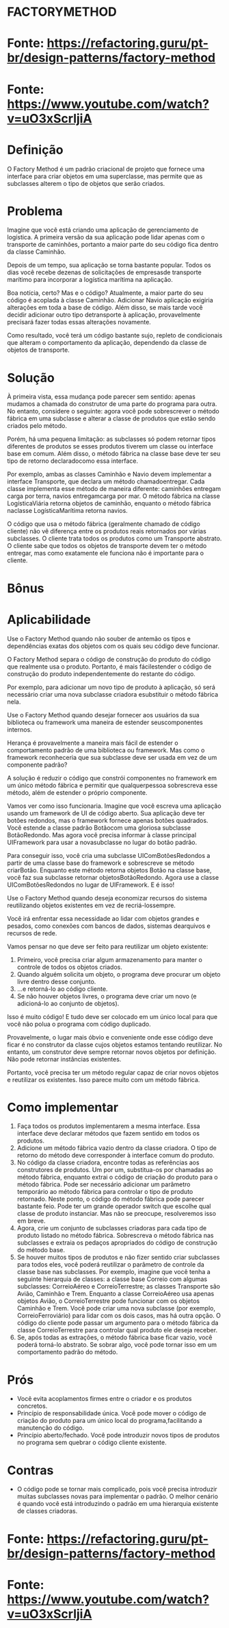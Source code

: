 ﻿# FACTORYMETHOD

# Fonte: https://refactoring.guru/pt-br/design-patterns/factory-method
# Fonte: https://www.youtube.com/watch?v=uO3xScrljiA

# Definição

O Factory Method é um padrão criacional de projeto que fornece uma interface para criar objetos em uma superclasse, mas permite que as subclasses alterem o tipo de objetos que serão criados.

# Problema

Imagine que você está criando uma aplicação de gerenciamento de logística. A primeira versão da sua aplicação pode lidar apenas com o transporte de caminhões, portanto a maior parte do seu código fica dentro da classe Caminhão.

Depois de um tempo, sua aplicação se torna bastante popular. Todos os dias você recebe dezenas de solicitações de empresasde transporte marítimo para incorporar a logística marítima na aplicação.

Boa notícia, certo? Mas e o código? Atualmente, a maior parte do seu código é acoplada à classe Caminhão. Adicionar Navio  aplicação exigiria alterações em toda a base de código. Além disso, se mais tarde você decidir adicionar outro tipo detransporte à aplicação, provavelmente precisará fazer todas essas alterações novamente.

Como resultado, você terá um código bastante sujo, repleto de condicionais que alteram o comportamento da aplicação, dependendo da classe de objetos de transporte.

# Solução
	
À primeira vista, essa mudança pode parecer sem sentido: apenas mudamos a chamada do construtor de uma parte do programa para outra. No entanto, considere o seguinte: agora você pode sobrescrever o método fábrica em uma subclasse e alterar a classe de produtos que estão sendo criados pelo método.

Porém, há uma pequena limitação: as subclasses só podem retornar tipos diferentes de produtos se esses produtos tiverem um classe ou interface base em comum. Além disso, o método fábrica na classe base deve ter seu tipo de retorno declaradocomo essa interface.

Por exemplo, ambas as classes Caminhão e Navio devem implementar a interface Transporte, que declara um método chamadoentregar. Cada classe implementa esse método de maneira diferente: caminhões entregam carga por terra, navios entregamcarga por mar. O método fábrica na classe LogísticaViária retorna objetos de caminhão, enquanto o método fábrica naclasse LogísticaMarítima retorna navios.

O código que usa o método fábrica (geralmente chamado de código cliente) não vê diferença entre os produtos reais retornados por várias subclasses. O cliente trata todos os produtos como um Transporte abstrato. O cliente sabe que todos os objetos de transporte devem ter o método entregar, mas como exatamente ele funciona não é importante para o cliente.

# Bônus

# Aplicabilidade
	
Use o Factory Method quando não souber de antemão os tipos e dependências exatas dos objetos com os quais seu código deve funcionar.

O Factory Method separa o código de construção do produto do código que realmente usa o produto. Portanto, é mais fácilestender o código de construção do produto independentemente do restante do código.

Por exemplo, para adicionar um novo tipo de produto à aplicação, só será necessário criar uma nova subclasse criadora esubstituir o método fábrica nela.

Use o Factory Method quando desejar fornecer aos usuários da sua biblioteca ou framework uma maneira de estender seuscomponentes internos.

Herança é provavelmente a maneira mais fácil de estender o comportamento padrão de uma biblioteca ou framework. Mas como o framework reconheceria que sua subclasse deve ser usada em vez de um componente padrão?

A solução é reduzir o código que constrói componentes no framework em um único método fábrica e permitir que qualquerpessoa sobrescreva esse método, além de estender o próprio componente.

Vamos ver como isso funcionaria. Imagine que você escreva uma aplicação usando um framework de UI de código aberto. Sua aplicação deve ter botões redondos, mas o framework fornece apenas botões quadrados. Você estende a classe padrão Botãocom uma gloriosa subclasse BotãoRedondo. Mas agora você precisa informar à classe principal UIFramework para usar a novasubclasse no lugar do botão padrão.

Para conseguir isso, você cria uma subclasse UIComBotõesRedondos a partir de uma classe base do framework e sobrescreve se método criarBotão. Enquanto este método retorna objetos Botão na classe base, você faz sua subclasse retornar objetosBotãoRedondo. Agora use a classe UIComBotõesRedondos no lugar de UIFramework. E é isso!

Use o Factory Method quando deseja economizar recursos do sistema reutilizando objetos existentes em vez de recriá-lossempre.

Você irá enfrentar essa necessidade ao lidar com objetos grandes e pesados, como conexões com bancos de dados, sistemas dearquivos e recursos de rede.

Vamos pensar no que deve ser feito para reutilizar um objeto existente:
		
1. Primeiro, você precisa criar algum armazenamento para manter o controle de todos os objetos criados.
2. Quando alguém solicita um objeto, o programa deve procurar um objeto livre dentro desse conjunto.
3. ...e retorná-lo ao código cliente.
4. Se não houver objetos livres, o programa deve criar um novo (e adicioná-lo ao conjunto de objetos).
	
Isso é muito código! E tudo deve ser colocado em um único local para que você não polua o programa com código duplicado.
	
Provavelmente, o lugar mais óbvio e conveniente onde esse código deve ficar é no construtor da classe cujos objetos estamos tentando reutilizar. No entanto, um construtor deve sempre retornar novos objetos por definição. Não pode retornar instâncias existentes.
	
Portanto, você precisa ter um método regular capaz de criar novos objetos e reutilizar os existentes. Isso parece muito com um método fábrica.

# Como implementar
	
1. Faça todos os produtos implementarem a mesma interface. Essa interface deve declarar métodos que fazem sentido em todos os produtos.
2. Adicione um método fábrica vazio dentro da classe criadora. O tipo de retorno do método deve corresponder à interface comum do produto.
3. No código da classe criadora, encontre todas as referências aos construtores de produtos. Um por um, substitua-os por chamadas ao método fábrica, enquanto extrai o código de criação do produto para o método fábrica.
Pode ser necessário adicionar um parâmetro temporário ao método fábrica para controlar o tipo de produto retornado.
		Neste ponto, o código do método fábrica pode parecer bastante feio. Pode ter um grande operador switch que escolhe qual classe de produto instanciar. Mas não se preocupe, resolveremos isso em breve.
4. Agora, crie um conjunto de subclasses criadoras para cada tipo de produto listado no método fábrica. Sobrescreva o método fábrica nas subclasses e extraia os pedaços apropriados do código de construção do método base.
5. Se houver muitos tipos de produtos e não fizer sentido criar subclasses para todos eles, você poderá reutilizar o parâmetro de controle da classe base nas subclasses.
Por exemplo, imagine que você tenha a seguinte hierarquia de classes: a classe base Correio com algumas subclasses: CorreioAéreo e CorreioTerrestre; as classes Transporte são Avião, Caminhão e Trem. Enquanto a classe CorreioAéreo usa apenas objetos Avião, o CorreioTerrestre pode funcionar com os objetos Caminhão e Trem. Você pode criar uma nova subclasse (por exemplo, CorreioFerroviário) para lidar com os dois casos, mas há outra opção. O código do cliente pode passar um argumento para o método fábrica da classe CorreioTerrestre para controlar qual produto ele deseja receber.
6. Se, após todas as extrações, o método fábrica base ficar vazio, você poderá torná-lo abstrato. Se sobrar algo, você pode tornar isso em um comportamento padrão do método.

# Prós

- Você evita acoplamentos firmes entre o criador e os produtos concretos.
- Princípio de responsabilidade única. Você pode mover o código de criação do produto para um único local do programa,facilitando a manutenção do código.
- Princípio aberto/fechado. Você pode introduzir novos tipos de produtos no programa sem quebrar o código cliente existente.
	
# Contras

- O código pode se tornar mais complicado, pois você precisa introduzir muitas subclasses novas para implementar o padrão. O melhor cenário é quando você está introduzindo o padrão em uma hierarquia existente de classes criadoras.

# Fonte: https://refactoring.guru/pt-br/design-patterns/factory-method
# Fonte: https://www.youtube.com/watch?v=uO3xScrljiA